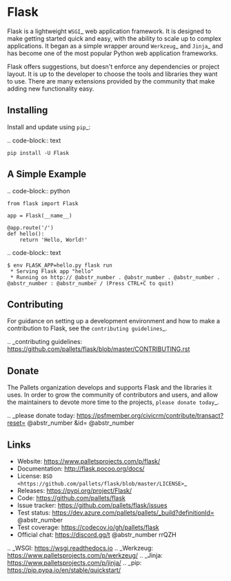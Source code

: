 # Flask

Flask is a lightweight `WSGI`_ web application framework. It is designed to make getting started quick and easy, with the ability to scale up to complex applications. It began as a simple wrapper around `Werkzeug`_ and `Jinja`_ and has become one of the most popular Python web application frameworks.

Flask offers suggestions, but doesn't enforce any dependencies or project layout. It is up to the developer to choose the tools and libraries they want to use. There are many extensions provided by the community that make adding new functionality easy.

## Installing

Install and update using `pip`_:

.. code-block:: text
    
    
    pip install -U Flask
    

## A Simple Example

.. code-block:: python
    
    
    from flask import Flask
    
    app = Flask(__name__)
    
    @app.route('/')
    def hello():
        return 'Hello, World!'
    

.. code-block:: text
    
    
    $ env FLASK_APP=hello.py flask run
     * Serving Flask app "hello"
     * Running on http:// @abstr_number . @abstr_number . @abstr_number . @abstr_number : @abstr_number / (Press CTRL+C to quit)
    

## Contributing

For guidance on setting up a development environment and how to make a contribution to Flask, see the `contributing guidelines`_.

.. _contributing guidelines: https://github.com/pallets/flask/blob/master/CONTRIBUTING.rst

## Donate

The Pallets organization develops and supports Flask and the libraries it uses. In order to grow the community of contributors and users, and allow the maintainers to devote more time to the projects, `please donate today`_.

.. _please donate today: https://psfmember.org/civicrm/contribute/transact?reset= @abstr_number &id= @abstr_number 

## Links

  * Website: https://www.palletsprojects.com/p/flask/
  * Documentation: http://flask.pocoo.org/docs/
  * License: `BSD <https://github.com/pallets/flask/blob/master/LICENSE>`_
  * Releases: https://pypi.org/project/Flask/
  * Code: https://github.com/pallets/flask
  * Issue tracker: https://github.com/pallets/flask/issues
  * Test status: https://dev.azure.com/pallets/pallets/_build?definitionId= @abstr_number 
  * Test coverage: https://codecov.io/gh/pallets/flask
  * Official chat: https://discord.gg/t @abstr_number rrQZH



.. _WSGI: https://wsgi.readthedocs.io .. _Werkzeug: https://www.palletsprojects.com/p/werkzeug/ .. _Jinja: https://www.palletsprojects.com/p/jinja/ .. _pip: https://pip.pypa.io/en/stable/quickstart/
